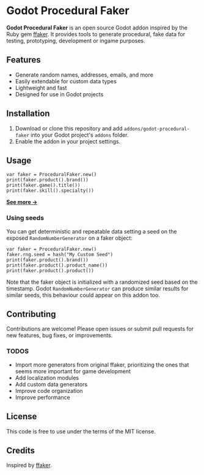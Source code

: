 # Godot Procedural Faker

**Godot Procedural Faker** is an open source Godot addon inspired by the Ruby gem [ffaker](https://github.com/ffaker/ffaker). It provides tools to generate procedural, fake data for testing, prototyping, development or ingame purposes.

## Features

- Generate random names, addresses, emails, and more
- Easily extendable for custom data types
- Lightweight and fast
- Designed for use in Godot projects

## Installation

1. Download or clone this repository and add `addons/godot-procedural-faker` into your Godot project's `addons` folder.
2. Enable the addon in your project settings.

## Usage

```gdscript
var faker = ProceduralFaker.new()
print(faker.product().brand())
print(faker.game().title())
print(faker.skill().specialty())
```

**[See more →](REFERENCE.adoc)**

### Using seeds

You can get deterministic and repeatable data setting a seed on the exposed `RandomNumberGenerator` on a faker object:

```gdscript
var faker = ProceduralFaker.new()
faker.rng.seed = hash("My Custom Seed")
print(faker.product().brand())
print(faker.product().product_name())
print(faker.product().product())
```

Note that the faker object is initialized with a randomized seed based on the timestamp. Godot `RandomNumberGenerator` can produce similar results for similar seeds, this behaviour could appear on this addon too.

## Contributing

Contributions are welcome! Please open issues or submit pull requests for new features, bug fixes, or improvements.

### TODOS

- Import more generators from original ffaker, prioritizing the ones that seems more important for game development
- Add localization modules
- Add custom data generators
- Improve code organization
- Improve performance

## License

This code is free to use under the terms of the MIT license.

## Credits

Inspired by [ffaker](https://github.com/ffaker/ffaker).